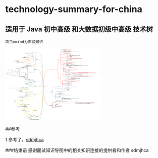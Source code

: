 # technology-summary-for-china


## 适用于 Java 初中高级 和大数据初级中高级 技术树


`项目xmind为面试知识`

<img src="https://github.com/SANDUO421/technology-summary-for-china/blob/master/Java/Java%20%E6%8A%80%E6%9C%AFDom%E6%A0%91.png?raw=true" alt="java 技术树" width="304" height="228">



##参考

1.参考了，[sdmjhca](https://github.com/sdmjhca)   

###结束语
感谢面试知识导图中的相关知识连接的提供者和作者 sdmjhca
